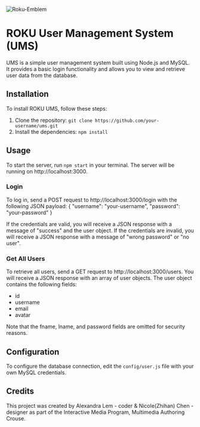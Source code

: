 ![Roku-Emblem](https://user-images.githubusercontent.com/125234032/232244305-684560ee-c88c-4c5f-ac8d-7a31818b0a4f.jpg)
# ROKU User Management System (UMS)

UMS is a simple user management system built using Node.js and MySQL. It provides a basic login functionality and allows you to view and retrieve user data from the database.

## Installation

To install ROKU UMS, follow these steps:

1. Clone the repository: `git clone https://github.com/your-username/ums.git`
2. Install the dependencies: `npm install`

## Usage

To start the server, run `npm start` in your terminal. The server will be running on http://localhost:3000.

### Login

To log in, send a POST request to http://localhost:3000/login with the following JSON payload:
{
"username": "your-username",
"password": "your-password"
}


If the credentials are valid, you will receive a JSON response with a message of "success" and the user object. If the credentials are invalid, you will receive a JSON response with a message of "wrong password" or "no user".

### Get All Users

To retrieve all users, send a GET request to http://localhost:3000/users. You will receive a JSON response with an array of user objects. The user object contains the following fields:

- id
- username
- email
- avatar

Note that the fname, lname, and password fields are omitted for security reasons.

## Configuration

To configure the database connection, edit the `config/user.js` file with your own MySQL credentials.

## Credits

This project was created by Alexandra Lem - coder & Nicole(Zhihan) Chen - designer as part of the Interactive Media Program, Multimedia Authoring Crouse.
